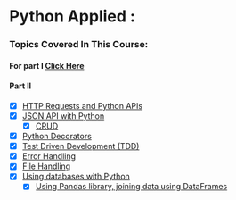 # Python Applied :

### Topics Covered In This Course:

#### For part I  [Click Here](/docs/Week3_Python%20)

#### Part II
- [x] [HTTP Requests and Python APIs](APIs)
- [x] [JSON API with Python](JSON_API)
    - [x] [CRUD](crud.md)
- [x] [Python Decorators](python_decorators.md)
- [x] [Test Driven Development (TDD)](Test_Driven_Development)
- [x] [Error Handling](Error_Handling)
- [x] [File Handling](File_Handling)
- [x] [Using databases with Python](Databases)
    - [x] [Using Pandas library, joining data using DataFrames](Databases/pandas_library.py)
